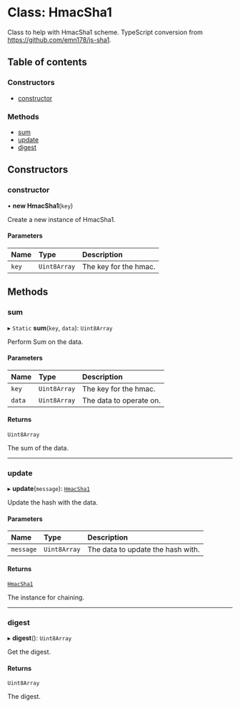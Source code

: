 # Class: HmacSha1

Class to help with HmacSha1 scheme.
TypeScript conversion from https://github.com/emn178/js-sha1.

## Table of contents

### Constructors

- [constructor](HmacSha1.md#constructor)

### Methods

- [sum](HmacSha1.md#sum)
- [update](HmacSha1.md#update)
- [digest](HmacSha1.md#digest)

## Constructors

### constructor

• **new HmacSha1**(`key`)

Create a new instance of HmacSha1.

#### Parameters

| Name | Type | Description |
| :------ | :------ | :------ |
| `key` | `Uint8Array` | The key for the hmac. |

## Methods

### sum

▸ `Static` **sum**(`key`, `data`): `Uint8Array`

Perform Sum on the data.

#### Parameters

| Name | Type | Description |
| :------ | :------ | :------ |
| `key` | `Uint8Array` | The key for the hmac. |
| `data` | `Uint8Array` | The data to operate on. |

#### Returns

`Uint8Array`

The sum of the data.

___

### update

▸ **update**(`message`): [`HmacSha1`](HmacSha1.md)

Update the hash with the data.

#### Parameters

| Name | Type | Description |
| :------ | :------ | :------ |
| `message` | `Uint8Array` | The data to update the hash with. |

#### Returns

[`HmacSha1`](HmacSha1.md)

The instance for chaining.

___

### digest

▸ **digest**(): `Uint8Array`

Get the digest.

#### Returns

`Uint8Array`

The digest.
